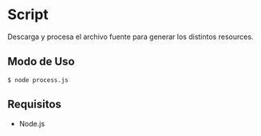 # Script

Descarga y procesa el archivo fuente para generar los distintos resources.


## Modo de Uso

    $ node process.js                     
            
    
## Requisitos

* Node.js
    